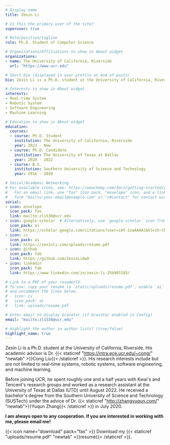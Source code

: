 ```yaml
---
# Display name
title: Zexin Li

# Is this the primary user of the site?
superuser: true

# Role/position/tagline
role: Ph.D. Student of Computer Science

# Organizations/Affiliations to show in About widget
organizations:
- name: The University of California, Riverside
  url: "https://www.ucr.edu"

# Short bio (displayed in user profile at end of posts)
bio: Zexin Li is a Ph.D. student at the University of California, Riverside. His academic advisor is Dr. Cong Liu. His research interests include but are not limited to real-time systems, robotic systems, software engineering, and machine learning. Before joining UCR, he spent roughly one and a half years with Kwai’s and Tencent’s research groups and worked as a research assistant at the University of Texas at Dallas (UTD) until August 2022. He received a bachelor’s degree from the Southern University of Science and Technology (SUSTech) under the advice of Dr. Yuqun Zhang in July 2020.

# Interests to show in About widget
interests:
- Real-time System
- Robotic System
- Software Engineering
- Machine Learning

# Education to show in About widget
education:
  courses:
  - course: Ph.D. Student
    institution: The University of California, Riverside
    year: 2022 - Now
  - course: Ph.D. Candidate
    institution: The University of Texas at Dallas
    year: 2020 - 2022
  - course: B.S.
    institution: Southern University of Science and Technology
    year: 2016 - 2020

# Social/Academic Networking
# For available icons, see: https://wowchemy.com/docs/getting-started/page-builder/#icons
#   For an email link, use "fas" icon pack, "envelope" icon, and a link in the
#   form "mailto:your-email@example.com" or "/#contact" for contact widget.
social:
- icon: envelope
  icon_pack: fas
  link: mailto:zli536@ucr.edu
- icon: google-scholar  # Alternatively, use `google-scholar` icon from `ai` icon pack
  icon_pack: ai
  link: https://scholar.google.com/citations?user=iHt-2zwAAAAJ&hl=zh-CN
- icon: cv
  icon_pack: ai
  link: https://zexinli.com/uploads/resume.pdf
- icon: github
  icon_pack: fab
  link: https://github.com/ZexinLi0w0
- icon: linkedin
  icon_pack: fab
  link: https://www.linkedin.com/in/zexin-li-25b985185/

# Link to a PDF of your resume/CV.
# To use: copy your resume to `static/uploads/resume.pdf`, enable `ai` icons in `params.toml`, 
# and uncomment the lines below.
# - icon: cv
#   icon_pack: ai
#   link: uploads/resume.pdf

# Enter email to display Gravatar (if Gravatar enabled in Config)
email: "mailto:zli536@ucr.edu"

# Highlight the author in author lists? (true/false)
highlight_name: true
---
```

Zexin Li is a Ph.D. student at the University of California, Riverside. His academic advisor is Dr. {{< staticref "https://intra.ece.ucr.edu/~cong/" "newtab" >}}Cong Liu{{< /staticref >}}. His research interests include but are not limited to real-time systems, robotic systems, software engineering, and machine learning.

Before joining UCR, he spent roughly one and a half years with Kwai's and Tencent's research groups and worked as a research assistant at the University of Texas at Dallas (UTD) until August 2022. He received a bachelor's degree from the Southern University of Science and Technology (SUSTech) under the advice of Dr. {{< staticref "http://zhangyuqun.com/" "newtab">}}Yuqun Zhang{{< /staticref >}} in July 2020.

<strong>I am always open to any cooperation. If you are interested in working with me, please email me!</strong>

{{< icon name="download" pack="fas" >}} Download my {{< staticref "uploads/resume.pdf" "newtab" >}}resumé{{< /staticref >}}.